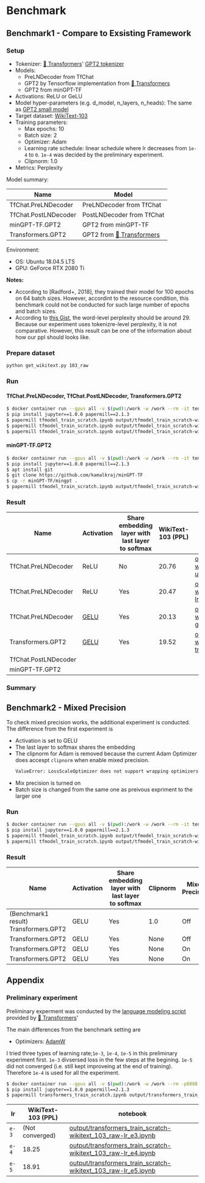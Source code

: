 # Benchmark

## Benchmark1 - Compare to Exsisting Framework

### Setup

* Tokenizer: [🤗 Transformers](https://github.com/huggingface/transformers)' [GPT2 tokenizer](https://huggingface.co/transformers/model_doc/gpt2.html#gpt2tokenizer)
* Models:
  * PreLNDecoder from TfChat
  * GPT2 by Tensorflow implementation from [🤗 Transformers](https://github.com/huggingface/transformers)
  * GPT2 from minGPT-TF
* Activations: ReLU or GeLU
* Model hyper-parameters (e.g. d_model, n_layers, n_heads): The same as [GPT2 small model](https://github.com/openai/gpt-2/blob/master/model_card.md)
* Target dataset: [WikiText-103](https://blog.einstein.ai/the-wikitext-long-term-dependency-language-modeling-dataset/)
* Training parameters:
  * Max epochs: 10
  * Batch size: 2
  * Optimizer: Adam
  * Learning rate schedule: linear schedule where lr decreases from `1e-4` to `0`. `1e-4` was decided by the preliminary experiment.
  * Clipnorm: 1.0
* Metrics: Perplexity

Model summary:

| Name | Model |
| --- | --- |
| TfChat.PreLNDecoder | PreLNDecoder from TfChat |
| TfChat.PostLNDecoder | PostLNDecoder from TfChat |
| minGPT-TF.GPT2 | GPT2 from minGPT-TF |
| Transformers.GPT2 | GPT2 from [🤗 Transformers](https://github.com/huggingface/transformers) |

Environment:

* OS: Ubuntu 18.04.5 LTS
* GPU: GeForce RTX 2080 Ti

**Notes:**

* According to [Radford+, 2018], they trained their model for 100 epochs on 64 batch sizes. However, accordint to the resource condition, this benchmark could not be conducted for such large number of epochs and batch sizes.
* According to [this Gist](https://gist.github.com/thomwolf/ca135416a30ea387aa20edaa9b21f0ed), the word-level perplexity should be around 29. Because our experiment uses tokenizre-level perplexity, it is not comparative. However, this result can be one of the information about how our ppl should looks like. 

### Prepare dataset

```sh
python get_wikitext.py 103_raw
```

### Run

#### TfChat.PreLNDecoder, TfChat.PostLNDecoder, Transformers.GPT2

```sh
$ docker container run --gpus all -v $(pwd):/work -w /work --rm -it tensorflow/tensorflow:2.3.1-gpu
$ pip install jupyter==1.0.0 papermill==2.1.3
$ papermill tfmodel_train_scratch.ipynb output/tfmodel_train_scratch-wikitext_103_raw-pre_ln-lr_e4.ipynb -p save_model_dir tfchat_model-lr_e4
$ papermill tfmodel_train_scratch.ipynb output/tfmodel_train_scratch-wikitext_103_raw-pre_ln-gelu-lr_e4.ipynb -p save_model_dir tfchat_model-gelu-lr_e4
$ papermill tfmodel_train_scratch.ipynb output/tfmodel_train_scratch-wikitext_103_raw-transformers-lr_e4.ipynb -p model_type transformers -p save_model_dir tfchat_transformers-lr_e4
```

#### minGPT-TF.GPT2

```sh
$ docker container run --gpus all -v $(pwd):/work -w /work --rm -it tensorflow/tensorflow:2.3.1-gpu
$ pip install jupyter==1.0.0 papermill==2.1.3
$ apt install git
$ git clone https://github.com/kamalkraj/minGPT-TF
$ cp -r minGPT-TF/mingpt .
$ papermill tfmodel_train_scratch.ipynb output/tfmodel_train_scratch-wikitext_103_raw-min_gpt-lr_e4.ipynb -p model_type min_gpt -p save_model_dir tfchat_model-min_gpt-lr_e4
```

### Result

| Name | Activation | Share embedding layer with last layer to softmax | WikiText-103 (PPL) | notebook |
| --- | --- | --- | --- | --- |
| TfChat.PreLNDecoder | ReLU | No | 20.76 | [output/tfmodel_train_scratch-wikitext_103_raw-pre_ln-unshare-lr_e4.ipynb](output/tfmodel_train_scratch-wikitext_103_raw-pre_ln-unshare-lr_e4.ipynb) |
| TfChat.PreLNDecoder | ReLU | Yes | 20.47 | [output/tfmodel_train_scratch-wikitext_103_raw-pre_ln-lr_e4.ipynb](output/tfmodel_train_scratch-wikitext_103_raw-pre_ln-lr_e4.ipynb) |
| TfChat.PreLNDecoder | [GELU](https://github.com/noriyukipy/tfchat/blob/change_default_gelu/tfchat/activations.py#L5) | Yes | 20.13 | [output/tfmodel_train_scratch-wikitext_103_raw-pre_ln-gelu-lr_e4.ipynb](output/tfmodel_train_scratch-wikitext_103_raw-pre_ln-gelu-lr_e4.ipynb) |
| Transformers.GPT2 | [GELU](https://github.com/huggingface/transformers/blob/v3.4.0/src/transformers/activations_tf.py#L19) | Yes | 19.52 | [output/tfmodel_train_scratch-wikitext_103_raw-transformers-lr_e4.ipynb](output/tfmodel_train_scratch-wikitext_103_raw-transformers-lr_e4.ipynb) |
| TfChat.PostLNDecoder | | | | |
| minGPT-TF.GPT2 | | | | |

### Summary

## Benchmark2 - Mixed Precision

To check mixed precision works, the additional experiment is conducted.
The difference from the first experiment is

- Activation is set to GELU
- The last layer to softmax shares the embedding
- The clipnorm for Adam is removed because the current Adam Optimizer does accespt `clipnorm` when enable mixed precision.
  ```txt
  ValueError: LossScaleOptimizer does not support wrapping optimizers with a clipnorm. Optimizer <tensorflow.python.keras.optimizer_v2.adam.Adam object at 0x7f4a39cb2490> has clipnorm 1.0
  ```
- Mix precision is turned on
- Batch size is changed from the same one as preivous expriment to the larger one

### Run

```sh
$ docker container run --gpus all -v $(pwd):/work -w /work --rm -it tensorflow/tensorflow:2.3.1-gpu
$ pip install jupyter==1.0.0 papermill==2.1.3
$ papermill tfmodel_train_scratch.ipynb output/tfmodel_train_scratch-wikitext_103_raw-pre_ln-gelu-lr_e4-clipnorm_none.ipynb -p save_model_dir tfchat_model-gelu-lr_e4 -p clipnorm None
$ papermill tfmodel_train_scratch.ipynb output/tfmodel_train_scratch-wikitext_103_raw-pre_ln-gelu-lr_e4-clipnorm_none-fp16.ipynb -p save_model_dir tfchat_model -gelu-lr_e4-clipnorm_none-fp16 -p clipnorm None -p fp16 True
```

### Result

| Name | Activation | Share embedding layer with last layer to softmax | Clipnorm | Mixed Precision | Batch size | WikiText-103 (PPL) | Training time for 1 epoch | notebook |
| --- | --- | --- | --- | --- | --- | --- | --- | --- |
| (Benchmark1 result) Transformers.GPT2 | GELU | Yes | 1.0 | Off | 2 | 19.52 | 24675s | [output/tfmodel_train_scratch-wikitext_103_raw-transformers-lr_e4.ipynb](output/tfmodel_train_scratch-wikitext_103_raw-transformers-lr_e4.ipynb) |
| Transformers.GPT2 | GELU | Yes | None | Off | 2 | | | |
| Transformers.GPT2 | GELU | Yes | None | On  | 2 | | 16398s | |
| Transformers.GPT2 | GELU | Yes | None | On  | 4 | | | |




## Appendix

### Preliminary experiment

Preliminary experment was conducted by the [language modeling script](https://github.com/huggingface/transformers/blob/v3.4.0/examples/language-modeling/run_language_modeling.py) provided by [🤗 Transformers](https://github.com/huggingface/transformers)'

The main differences from the benchmark setting are

* Optimizers: [AdamW](https://huggingface.co/transformers/main_classes/optimizer_schedules.html#adamw-pytorch)  

I tried three types of learning rate;`1e-3`, `1e-4`, `1e-5` in this preliminary experiment first. `1e-3` divsersed loss in the few steps at the begining. `1e-5` did not converged (i.e. still kept improveing at the end of training). Therefore `1e-4` is used for all the experiment.

```sh
$ docker container run --gpus all -v $(pwd):/work -w /work --rm -p8888:8888 -it pytorch/pytorch:1.6.0-cuda10.1-cudnn7-devel
$ pip install jupyter==1.0.0 papermill==2.1.3
$ papermill transformers_train_scratch.ipynb output/transformers_train_scratch-wikitext_103_raw-lr_e4.ipynb -p output_dir transformers_output-lr_e4
```

| lr | WikiText-103 (PPL) | notebook |
| --- | --- | --- |
| `e-3` | (Not converged) | [output/transformers_train_scratch-wikitext_103_raw-lr_e3.ipynb](output/transformers_train_scratch-wikitext_103_raw-lr_e3.ipynb) |
| `e-4` | 18.25 | [output/transformers_train_scratch-wikitext_103_raw-lr_e4.ipynb](output/transformers_train_scratch-wikitext_103_raw-lr_e4.ipynb) |
| `e-5` | 18.91 | [output/transformers_train_scratch-wikitext_103_raw-lr_e5.ipynb](output/transformers_train_scratch-wikitext_103_raw-lr_e5.ipynb) |
